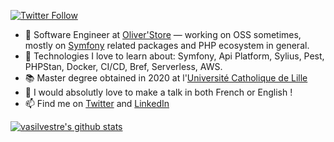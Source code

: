 <p>
  <a href="(https://twitter.com/valentinsilves">
    <img alt="Twitter Follow" src="https://img.shields.io/twitter/follow/valentinsilves?label=Follow&logo=twitter">
  </a>
</p>

- 🔭 Software Engineer at [Oliver'Store](https://www.stores-discount.com/) — working on OSS sometimes, mostly on [Symfony](https://symfony.com/) related packages and PHP ecosystem in general.
- 🌱 Technologies I love to learn about: Symfony, Api Platform, Sylius, Pest, PHPStan, Docker, CI/CD, Bref, Serverless, AWS.
- 📚 Master degree obtained in 2020 at l'[Université Catholique de Lille](https://www.univ-catholille.fr/)
- 🎤 I would absolutly love to make a talk in both French or English !
- 📫 Find me on [Twitter](https://twitter.com/valentinsilves) and [LinkedIn](https://www.linkedin.com/in/v-silvestre/)

[![vasilvestre's github stats](https://github-readme-stats.vercel.app/api?username=vasilvestre&count_private=1)](https://github.com/vasilvestre)
